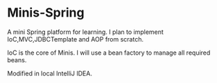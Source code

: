 # Minis-Spring

A mini Spring platform for learning.
I plan to implement IoC,MVC,JDBCTemplate and AOP from scratch.

IoC is the core of Minis. I will use a bean factory to manage all required beans.

Modified in local IntelliJ IDEA.
